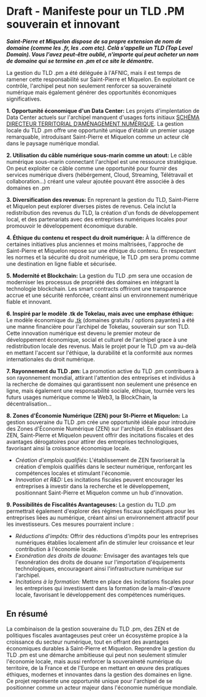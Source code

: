 # Draft - Manifeste pour un TLD .PM souverain et innovant

___Saint-Pierre et Miquelon dispose de sa propre extension de nom de domaine (comme les .fr, les .com etc). Celà s'appelle un TLD (Top Level Domain). Vous l'avez peut-être oublié, n'importe qui peut acheter un nom de domaine qui se termine en .pm et ce site le démontre.___

La gestion du TLD .pm a été déléguée à l'AFNIC, mais il est temps de ramener cette responsabilité sur Saint-Pierre et Miquelon. En exploitant ce contrôle, l'archipel peut non seulement renforcer sa souveraineté numérique mais également générer des opportunités économiques significatives. 

**1. Opportunité économique d'un Data Center:**
Les projets d'implentation de Data Center actuels sur l'archipel manquent d'usages forts initiaux [SCHÉMA DIRECTEUR TERRITORIAL D’AMÉNAGEMENT NUMÉRIQUE](DELIB2021-0289.pdf). La gestion locale du TLD .pm offre une opportunité unique d'établir un premier usage remarquable, introduisant Saint-Pierre et Miquelon comme un acteur clé dans le paysage numérique mondial.

**2. Utilisation du câble numérique sous-marin comme un atout:**
Le câble numérique sous-marin connectant l'archipel est une ressource stratégique. On peut exploiter ce câble comme une opportunité pour fournir des services numérique divers (hébérgement, Cloud, Streaming, Télétravail et collaboration...) créant une valeur ajoutée pouvant être associée à des domaines en .pm

**3. Diversification des revenus:**
En reprenant la gestion du TLD, Saint-Pierre et Miquelon peut explorer diverses pistes de revenus. Cela inclut la redistribution des revenus du TLD, la création d'un fonds de développement local, et des partenariats avec des entreprises numériques locales pour promouvoir le développement économique durable.

**4. Éthique du contenu et respect du droit numérique:**
À la différence de certaines initiatives plus anciennes et moins maîtrisées, l'approche de Saint-Pierre et Miquelon repose sur une éthique du contenu. En respectant les normes et la sécurité du droit numérique, le TLD .pm sera promu comme une destination en ligne fiable et sécurisée.

**5. Modernité et Blockchain:**
La gestion du TLD .pm sera une occasion de moderniser les processus de propriété des domaines en intégrant la technologie blockchain. Les smart contracts offriront une transparence accrue et une sécurité renforcée, créant ainsi un environnement numérique fiable et innovant.

**6. Inspiré par le modèle .tk de Tokelau, mais avec une emphase éthique:**
Le modèle économique du [.tk](https://www.bfmtv.com/economie/entreprises/services/pourquoi-cette-ile-de-1-400-habitants-a-plus-de-sites-internet-que-la-france_AN-201603110173.html) (domaines gratuits / options payantes) a été une manne financière pour l'archipel de Tokelau, souverain sur son TLD. Cette innovation numérique est devenu le premier moteur de développement économique, social et culturel de l'archipel grace à une redistribution locale des revenus. Mais le projet pour le TLD .pm va au-delà en mettant l'accent sur l'éthique, la durabilité et la conformité aux normes internationales du droit numérique.

**7. Rayonnement du TLD .pm:**
La promotion active du TLD .pm contribuera à son rayonnement mondial, attirant l'attention des entreprises et individus à la recherche de domaines qui garantissent non seulement une présence en ligne, mais également une responsabilité sociale, éthique, tournée vers les futurs usages numérique comme le Web3, la BlockChain, la décentralisation...

**8. Zones d'Économie Numérique (ZEN) pour St-Pierre et Miquelon:**
La gestion souveraine du TLD .pm crée une opportunité idéale pour introduire des Zones d'Économie Numérique (ZEN) sur l'archipel. En établissant des ZEN, Saint-Pierre et Miquelon peuvent offrir des incitations fiscales et des avantages dérogatoires pour attirer des entreprises technologiques, favorisant ainsi la croissance économique locale.
   - *Création d'emplois qualifiés:* L'établissement de ZEN favoriserait la création d'emplois qualifiés dans le secteur numérique, renforçant les compétences locales et stimulant l'économie.
   - *Innovation et R&D:* Les incitations fiscales peuvent encourager les entreprises à investir dans la recherche et le développement, positionnant Saint-Pierre et Miquelon comme un hub d'innovation.

**9. Possibilités de Fiscalités Avantageuses:**
La gestion du TLD .pm permettrait également d'explorer des régimes fiscaux spécifiques pour les entreprises liées au numérique, créant ainsi un environnement attractif pour les investisseurs. Ces mesures pourraient inclure :
   - *Réductions d'impôts:* Offrir des réductions d'impôts pour les entreprises numériques établies localement afin de stimuler leur croissance et leur contribution à l'économie locale.
   - *Exonération des droits de douane:* Envisager des avantages tels que l'exonération des droits de douane sur l'importation d'équipements technologiques, encourageant ainsi l'infrastructure numérique sur l'archipel.
   - *Incitations à la formation:* Mettre en place des incitations fiscales pour les entreprises qui investissent dans la formation de la main-d'œuvre locale, favorisant le développement des compétences numériques.


## En résumé
La combinaison de la gestion souveraine du TLD .pm, des ZEN et de politiques fiscales avantageuses peut créer un écosystème propice à la croissance du secteur numérique, tout en offrant des avantages économiques durables à Saint-Pierre et Miquelon. Reprendre la gestion du TLD .pm est une démarche ambitieuse qui peut non seulement stimuler l'économie locale, mais aussi renforcer la souveraineté numérique du territoire, de la France et de l'Europe en mettant en œuvre des pratiques éthiques, modernes et innovantes dans la gestion des domaines en ligne. Ce projet représente une opportunité unique pour l'archipel de se positionner comme un acteur majeur dans l'économie numérique mondiale.
